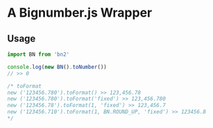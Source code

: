 # A Bignumber.js Wrapper

## Usage

```javascript
import BN from 'bn2'

console.log(new BN().toNumber())
// >> 0

/* toFormat
new ('123456.780').toFormat() >> 123,456.78
new ('123456.780').toFormat('fixed') >> 123,456.780
new ('123456.78').toFormat(1, 'fixed') >> 123,456.7
new ('123456.710').toFormat(1, BN.ROUND_UP, 'fixed') >> 123456.8
*/
```
